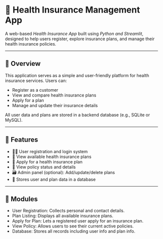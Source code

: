 # 🏥 Health Insurance Management App

A web-based *Health Insurance App* built using *Python and Streamlit*, designed to help users register, explore insurance plans, and manage their health insurance policies.

---

## 📌 Overview

This application serves as a simple and user-friendly platform for health insurance services. Users can:

- Register as a customer
- View and compare health insurance plans
- Apply for a plan
- Manage and update their insurance details

All user data and plans are stored in a backend database (e.g., SQLite or MySQL).

---

## 🚀 Features

- 🧑‍💼 User registration and login system
- 📑 View available health insurance plans
- 📝 Apply for a health insurance plan
- 📂 View policy status and details
- 🗃 Admin panel (optional): Add/update/delete plans
- 💾 Stores user and plan data in a database

---

## 🧾 Modules

- User Registration: Collects personal and contact details.
- Plan Listing: Displays all available insurance plans.
- Apply for Plan: Lets a registered user apply for an insurance plan.
- View Policy: Allows users to see their current active policies.
- Database: Stores all records including user info and plan info.

